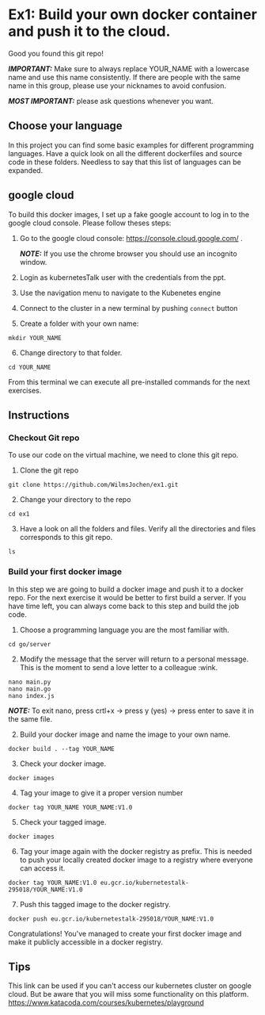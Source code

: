 # Ex1: Build your own docker container and push it to the cloud.

Good you found this git repo!

**_IMPORTANT:_** Make sure to always replace YOUR_NAME with a lowercase name and use this name consistently. 
If there are people with the same name in this group, please use your nicknames to avoid confusion.

**_MOST IMPORTANT:_** please ask questions whenever you want.
 
## Choose your language

In this project you can find some basic examples for different programming languages. Have a quick look on all the different dockerfiles and source code in these folders.
Needless to say that this list of languages can be expanded. 

## google cloud
To build this docker images, I set up a fake google account to log in to the google cloud console.
Please follow theses steps:

1) Go to the google cloud console: https://console.cloud.google.com/ .

   **_NOTE:_**  If you use the chrome browser you should use an incognito window.

2) Login as kubernetesTalk user with the credentials from the ppt.
3) Use the navigation menu to navigate to the Kubenetes engine
4) Connect to the cluster in a new terminal by pushing `connect` button
5) Create a folder with your own name:

 ```
 mkdir YOUR_NAME
 ```
6) Change directory to that folder.
 ```
 cd YOUR_NAME
 ```

From this terminal we can execute all pre-installed commands for the next exercises.

## Instructions
### Checkout Git repo
To use our code on the virtual machine, we need to clone this git repo.

1) Clone the git repo
 ```
 git clone https://github.com/WilmsJochen/ex1.git
 ```
2) Change your directory to the repo
 ```
 cd ex1
 ```
3) Have a look on all the folders and files.
 Verify all the directories and files corresponds to this git repo.
  ```
 ls
  ```

### Build your first docker image
In this step we are going to build a docker image and push it to a docker repo. For the next exercise it would be better to first build a server. If you have time left, you can always come back to this step and build the job code.

1) Choose a programming language you are the most familiar with.
 ```
 cd go/server
 ```

2) Modify the message that the server will return to a personal message. This is the moment to send a love letter to a colleague :wink. 
 ```
 nano main.py
 nano main.go 
 nano index.js
 ```
**_NOTE:_**  To exit nano, press crtl+x -> press y (yes) -> press enter to save it in the same file.

2) Build your docker image and name the image to your own name.
 ```
 docker build . --tag YOUR_NAME
 ```

3) Check your docker image.
 ```
 docker images
 ```

4) Tag your image to give it a proper version number
 ```
 docker tag YOUR_NAME YOUR_NAME:V1.0
 ```

5) Check your tagged image.
 ```
 docker images
 ```
6) Tag your image again with the docker registry as prefix. 
This is needed to push your locally created docker image to a registry where everyone can access it.
 ```
 docker tag YOUR_NAME:V1.0 eu.gcr.io/kubernetestalk-295018/YOUR_NAME:V1.0
 ```

7) Push this tagged image to the docker registry.
 ```
 docker push eu.gcr.io/kubernetestalk-295018/YOUR_NAME:V1.0
 ```

Congratulations! You've managed to create your first docker image and make it publicly accessible in a docker registry.

 
## Tips

This link can be used if you can't access our kubernetes cluster on google cloud. But be aware that you will miss some functionality on this platform. 
https://www.katacoda.com/courses/kubernetes/playground